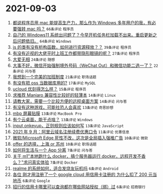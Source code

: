 # 2021-09-03

1. [都说程序员用 mac 能提高生产力，那么作为 Windows 多年用户的我，有必要强转 mac 吗？](https://www.v2ex.com/t/799602) `66条评论` `程序员`
1. [自己的 Windows11 系统出问题了？今早开机任务栏加载不出来。重启更新之后问题依旧。](https://www.v2ex.com/t/799583) `64条评论` `Windows`
1. [js 的类有没有析构函数，如何进行资源释放？？](https://www.v2ex.com/t/799592) `39条评论` `程序员`
1. [有没有近视的大佬平时上班工作都带隐形眼镜的呢？](https://www.v2ex.com/t/799584) `27条评论` `程序员`
1. [大爱无相](https://www.v2ex.com/t/799594) `24条评论` `随想`
1. [大事不好，微信开始强制境外号码（WeChat Out）和微信功能二选一了？](https://www.v2ex.com/t/799582) `22条评论` `问与答`
1. [我想到一个完美的加班制度](https://www.v2ex.com/t/799641) `21条评论` `职场话题`
1. [有没有把 oss 当数据库用的?](https://www.v2ex.com/t/799596) `17条评论` `MySQL`
1. [ucloud 优刻得怎么样？](https://www.v2ex.com/t/799591) `15条评论` `程序员`
1. [求推荐 Manjaro 兼容性比较好的轻薄本](https://www.v2ex.com/t/799622) `14条评论` `Linux`
1. [请教大家，需要一个比较方便的远程桌面方案](https://www.v2ex.com/t/799616) `14条评论` `问与答`
1. [有没有这种游戏，可能社恐人会喜欢](https://www.v2ex.com/t/799625) `13条评论` `奇思妙想`
1. [mbp 屏幕贴膜](https://www.v2ex.com/t/799610) `13条评论` `MacBook Pro`
1. [有个云桌面，能干点啥？](https://www.v2ex.com/t/799605) `13条评论` `Windows`
1. [input,onkeyup，正则规则应该如何写](https://www.v2ex.com/t/799587) `13条评论` `JavaScript`
1. [2021 年 9 月：阿里云域名注册续费优惠口令](https://www.v2ex.com/t/799609) `11条评论` `优惠信息`
1. [微软/Microsoft Edge 死性不改，这次是全局插入强推广告](https://www.v2ex.com/t/799634) `10条评论` `微软`
1. [offer 的选择，上海 or 苏州](https://www.v2ex.com/t/799632) `10条评论` `职场话题`
1. [如何将生活与一个 App 分离](https://www.v2ex.com/t/799635) `7条评论` `问与答`
1. [关于 m1"本地跑什么 docker，搞个服务器运行 docker，远程开发不香么？"求问真实体验](https://www.v2ex.com/t/799607) `7条评论` `Docker`
1. [realme 的系统如何，适合发烧友玩机吗](https://www.v2ex.com/t/799637) `6条评论` `Android`
1. [各位 刚才用注册了一个 google cloud 用信用卡注册的 为什么扣了 200 元当地币](https://www.v2ex.com/t/799589) `6条评论` `Google`
1. [招行的信用卡哪里可以查询都在哪些网站授权（绑）过](https://www.v2ex.com/t/799585) `6条评论` `招商银行`
